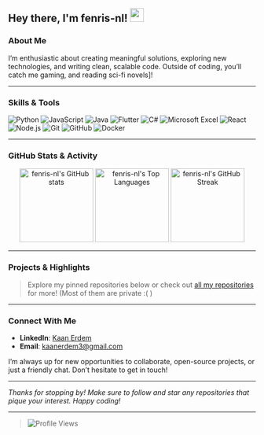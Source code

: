 ## Hey there, I'm fenris-nl! <img src="https://media.giphy.com/media/hvRJCLFzcasrR4ia7z/giphy.gif" width="28">

### About Me

I’m enthusiastic about creating meaningful solutions, exploring new technologies, and writing clean, scalable code. Outside of coding, you’ll catch me gaming, and reading sci-fi novels]!

---

### Skills & Tools

<p>
  <!-- Programming Languages -->
  <img alt="Python" src="https://img.shields.io/badge/Python-3670A0?style=for-the-badge&logo=python&logoColor=ffdd54" />
  <img alt="JavaScript" src="https://img.shields.io/badge/JavaScript-F7DF1E?style=for-the-badge&logo=javascript&logoColor=black" />
  <img alt="Java" src="https://img.shields.io/badge/Java-ED8B00?style=for-the-badge&logo=java&logoColor=white" />
  <img alt="Flutter" src="https://img.shields.io/badge/Flutter-02569B?style=for-the-badge&logo=flutter&logoColor=white" />
  <img alt="C#" src="https://img.shields.io/badge/C%23-239120?style=for-the-badge&logo=c-sharp&logoColor=white" />
  <img alt="Microsoft Excel" src="https://img.shields.io/badge/Microsoft_Excel-217346?style=for-the-badge&logo=microsoft-excel&logoColor=white" />
  
  <!-- Frameworks / Libraries -->
  <img alt="React" src="https://img.shields.io/badge/React-61DAFB?style=for-the-badge&logo=react&logoColor=black" />
  <img alt="Node.js" src="https://img.shields.io/badge/Node.js-339933?style=for-the-badge&logo=node-dot-js&logoColor=white" />
  
  <!-- Tools / Platforms -->
  <img alt="Git" src="https://img.shields.io/badge/Git-F05032?style=for-the-badge&logo=git&logoColor=white" />
  <img alt="GitHub" src="https://img.shields.io/badge/GitHub-181717?style=for-the-badge&logo=github&logoColor=white" />
  <img alt="Docker" src="https://img.shields.io/badge/Docker-2496ED?style=for-the-badge&logo=docker&logoColor=white" />
</p>


---

### GitHub Stats & Activity

<div align="center">
  
  <!-- GitHub Stats -->
  <img height="150" src="https://github-readme-stats.vercel.app/api?username=fenris-nl&show_icons=true&theme=default" alt="fenris-nl's GitHub stats" />
  <img height="150" src="https://github-readme-stats.vercel.app/api/top-langs/?username=fenris-nl&layout=compact&theme=default" alt="fenris-nl's Top Languages" />
  
  <!-- Streak Stats -->
  <img height="150" src="https://github-readme-streak-stats.herokuapp.com/?user=fenris-nl&theme=default" alt="fenris-nl's GitHub Streak" />

</div>

---

### Projects & Highlights

> Explore my pinned repositories below or check out [all my repositories](https://github.com/fenris-nl?tab=repositories) for more! (Most of them are private :( )

---

### Connect With Me

- **LinkedIn**: [Kaan Erdem](https://www.linkedin.com/in/kaan-erdem/) 
- **Email**: [kaanerdem3@gmail.com](mailto:kaanerdem3@gmail.com)  

I’m always up for new opportunities to collaborate, open-source projects, or just a friendly chat. Don’t hesitate to get in touch!

---

_Thanks for stopping by! Make sure to follow and star any repositories that pique your interest. Happy coding!_

---
> ![Profile Views](https://komarev.com/ghpvc/?username=fenris-nl&color=blue)
